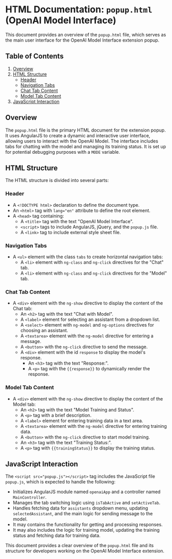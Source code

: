 # HTML Documentation: `popup.html` (OpenAI Model Interface)

This document provides an overview of the `popup.html` file, which serves as the main user interface for the OpenAI Model Interface extension popup.

## Table of Contents

1.  [Overview](#overview)
2.  [HTML Structure](#html-structure)
    -   [Header](#header)
    -   [Navigation Tabs](#navigation-tabs)
    -   [Chat Tab Content](#chat-tab-content)
    -   [Model Tab Content](#model-tab-content)
3.  [JavaScript Interaction](#javascript-interaction)

## Overview

The `popup.html` file is the primary HTML document for the extension popup. It uses AngularJS to create a dynamic and interactive user interface, allowing users to interact with the OpenAI Model. The interface includes tabs for chatting with the model and managing its training status. It is set up for potential debugging purposes with a `MODE` variable.

## HTML Structure

The HTML structure is divided into several parts:

### Header

-   A `<!DOCTYPE html>` declaration to define the document type.
-   An `<html>` tag with `lang="en"` attribute to define the root element.
-  A `<head>` tag containing:
    - A `<title>` tag with the text "OpenAI Model Interface".
    -   `<script>` tags to include AngularJS, jQuery, and the `popup.js` file.
    -  A `<link>` tag to include external style sheet file.

### Navigation Tabs

-   A `<ul>` element with the class `tabs` to create horizontal navigation tabs:
    -   A `<li>` element with `ng-class` and `ng-click` directives for the "Chat" tab.
    -   A `<li>` element with `ng-class` and `ng-click` directives for the "Model" tab.

### Chat Tab Content

-  A `<div>` element with the `ng-show` directive to display the content of the Chat tab:
    -   An `<h2>` tag with the text "Chat with Model".
    -   A `<label>` element for selecting an assistant from a dropdown list.
    -   A `<select>` element with `ng-model` and `ng-options` directives for choosing an assistant.
    -   A `<textarea>` element with the `ng-model` directive for entering a message.
    -  A `<button>` with the `ng-click` directive to send the message.
    -   A `<div>` element with the id `response` to display the model's response.
        -   An `<h3>` tag with the text "Response:".
        -   A `<p>` tag with the `{{response}}` to dynamically render the response.

### Model Tab Content

-  A `<div>` element with the `ng-show` directive to display the content of the Model tab:
    -  An `<h2>` tag with the text "Model Training and Status".
    -   A `<p>` tag with a brief description.
    -   A `<label>` element for entering training data in a text area.
    -  A `<textarea>` element with the `ng-model` directive for entering training data.
    -  A `<button>` with the `ng-click` directive to start model training.
     -   An `<h3>` tag with the text "Training Status:".
    - A `<p>` tag with `{{trainingStatus}}` to display the training status.

## JavaScript Interaction

The `<script src="popup.js"></script>` tag includes the JavaScript file `popup.js`, which is expected to handle the following:

-   Initializes AngularJS module named `openaiApp` and a controller named `MainController`.
-   Manages the tab switching logic using `isTabActive` and `setActiveTab`.
-   Handles fetching data for `assistants` dropdown menu, updating `selectedAssistant`, and the main logic for sending message to the model.
-   It may contains the functionality for getting and processing responses.
-  It may also includes the logic for training model, updating the training status and fetching data for training data.

This document provides a clear overview of the `popup.html` file and its structure for developers working on the OpenAI Model Interface extension.